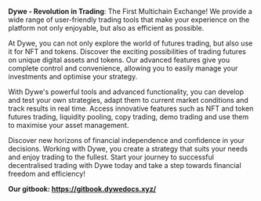 **Dywe - Revolution in Trading**: The First Multichain Exchange! We provide a wide range of user-friendly trading tools that make your experience on the platform not only enjoyable, but also as efficient as possible.

At Dywe, you can not only explore the world of futures trading, but also use it for NFT and tokens. Discover the exciting possibilities of trading futures on unique digital assets and tokens. Our advanced features give you complete control and convenience, allowing you to easily manage your investments and optimise your strategy.

With Dywe's powerful tools and advanced functionality, you can develop and test your own strategies, adapt them to current market conditions and track results in real time. Access innovative features such as NFT and token futures trading, liquidity pooling, copy trading, demo trading and use them to maximise your asset management.

Discover new horizons of financial independence and confidence in your decisions. Working with Dywe, you create a strategy that suits your needs and enjoy trading to the fullest. Start your journey to successful decentralised trading with Dywe today and take a step towards financial freedom and efficiency!

**Our gitbook: https://gitbook.dywedocs.xyz/**
